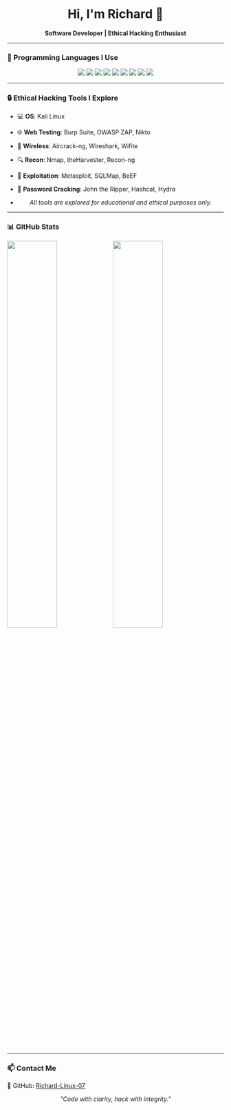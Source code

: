 
<h1 align="center">Hi, I'm Richard 👋</h1>
<p align="center">
  <b>Software Developer | Ethical Hacking Enthusiast</b><br>
 
---

### 🎨 Programming Languages I Use

<p align="center">
  <img src="https://img.shields.io/badge/Python-3776AB?style=for-the-badge&logo=python&logoColor=white" />
  <img src="https://img.shields.io/badge/JavaScript-F7DF1E?style=for-the-badge&logo=javascript&logoColor=black" />
  <img src="https://img.shields.io/badge/HTML5-E34F26?style=for-the-badge&logo=html5&logoColor=white" />
  <img src="https://img.shields.io/badge/CSS3-1572B6?style=for-the-badge&logo=css3&logoColor=white" />
  <img src="https://img.shields.io/badge/C++-00599C?style=for-the-badge&logo=c%2B%2B&logoColor=white" />
  <img src="https://img.shields.io/badge/Node.js-339933?style=for-the-badge&logo=nodedotjs&logoColor=white" />
  <img src="https://img.shields.io/badge/Bash-121011?style=for-the-badge&logo=gnubash&logoColor=white" />
  <img src="https://img.shields.io/badge/Ruby-CC342D?style=for-the-badge&logo=ruby&logoColor=white" />
  <img src="https://img.shields.io/badge/PHP-777BB4?style=for-the-badge&logo=php&logoColor=white" />
</p>


---
### 🔒 Ethical Hacking Tools I Explore

- 💻 **OS**: Kali Linux
- 🌐 **Web Testing**: Burp Suite, OWASP ZAP, Nikto
- 📡 **Wireless**: Aircrack-ng, Wireshark, Wifite
- 🔍 **Recon**: Nmap, theHarvester, Recon-ng
- 🧰 **Exploitation**: Metasploit, SQLMap, BeEF
- 🔐 **Password Cracking**: John the Ripper, Hashcat, Hydra

- <p align="center"><i>All tools are explored for educational and ethical purposes only.</i></p>

---

### 📊 GitHub Stats

<p align="left">
  <img src="https://github-readme-stats.vercel.app/api?username=richard-linux-07&show_icons=true&theme=radical" width="48%" />
  <img src="https://github-readme-streak-stats.herokuapp.com/?user=richard-linux-07&theme=radical" width="48%" />
</p>

---

### 📫 Contact Me
🐙 GitHub: [Richard-Linux-07](https://github.com/richard-linux-07)
<p align="center"><i>"Code with clarity, hack with integrity."</i></p>
